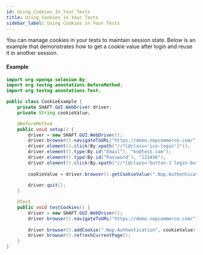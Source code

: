 ```yaml
---
id: Using_Cookies_In_Your_Tests
title: Using Cookies in Your Tests
sidebar_label: Using Cookies in Your Tests
---
```


You can manage cookies in your tests to maintain session state. Below is an example that demonstrates how to get a cookie value after login and reuse it in another session.

#### Example
```java
import org.openqa.selenium.By;
import org.testng.annotations.BeforeMethod;
import org.testng.annotations.Test;

public class CookieExample {
    private SHAFT.GUI.WebDriver driver;
    private String cookieValue;

    @BeforeMethod
    public void setup() {
        driver = new SHAFT.GUI.WebDriver();
        driver.browser().navigateToURL("https://demo.nopcommerce.com/");
        driver.element().click(By.xpath("//*[@class='ico-login']"));
        driver.element().type(By.id("Email"), "kn@test.com");
        driver.element().type(By.id("Password"), "123456");
        driver.element().click(By.xpath("//*[@class='button-1 login-button']"));
       
        cookieValue = driver.browser().getCookieValue(".Nop.Authentication");
       
        driver.quit();
    }

    @Test
    public void testCookies() {
        driver = new SHAFT.GUI.WebDriver();
        driver.browser().navigateToURL("https://demo.nopcommerce.com/");
       
        driver.browser().addCookie(".Nop.Authentication", cookieValue);
        driver.browser().refreshCurrentPage();
    }
}
